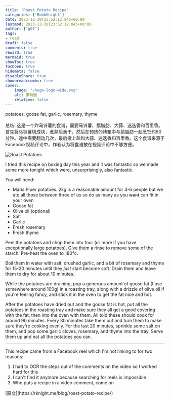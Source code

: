 ```yaml
---
title: 'Roast Potato Recipe'
categories: ['RobbKnight']
date: 2023-12-30T23:52:12.845+00:00
lastmod: 2023-12-30T23:52:12.845+00:00
author: ["g0f"]
tags:
- read
draft: false 
comments: true
reward: true 
mermaid: true 
showToc: true 
TocOpen: true 
hidemeta: false 
disableShare: true 
showbreadcrumbs: true 
cover:
    image: "/hugo-logo-wide.svg"
    alt: 果粉圈
    relative: false
---
```


<div>

<div> potatoes, goose fat, garlic, rosemary, thyme
<br/><br/>总结:
这是一个炸马铃薯的食谱，需要马铃薯、鹅脂肪、大蒜、迷迭香和百里香。首先将马铃薯切成块，煮熟后沥干，然后在预热的烤箱中与鹅脂肪一起烹饪约90分钟。途中需要翻动几次，最后撒上盐和大蒜、迷迭香和百里香。这个食谱来源于Facebook视频评论中，作者认为将食谱放在视频评论中不够方便。 <div>
<p><img alt="Roast Potatoes" src="https://rknightuk.s3.amazonaws.com/site/roast-potatoes.jpg"/></p>
<p>I tried this recipe on boxing day this year and it was fantastic so we made some more tonight which were, unsurprisingly, also fantastic.</p>
<p>You will need:</p>
<ul>
<li>Maris Piper potatoes. 2kg is a reasonable amount for 4-6 people but we ate all those between three of us so do as many as you <s>want</s> can fit in your oven</li>
<li>Goose fat</li>
<li>Olive oil (optional)</li>
<li>Salt</li>
<li>Garlic</li>
<li>Fresh rosemary</li>
<li>Fresh thyme</li>
</ul>
<p>Peel the potatoes and chop them into four (or more if you have exceptionally large potatoes). Give them a rinse to remove some of the starch. Pre-heat the oven to 180°c.</p>
<p>Boil them in water with salt, crushed garlic, and a bit of rosemary and thyme for 15-20 minutes until they <em>just</em> start become soft. Drain them and leave them to dry for about 10 minutes.</p>
<p>While the potatoes are draining, pop a generous amount of goose fat (I use somewhere around 100g) in a roasting tray, along with a drizzle of olive oil if you're feeling fancy, and stick it in the oven to get the fat nice and hot.</p>
<p>After the potatoes have dried out and the goose fat is hot, put all the potatoes in the roasting tray and make sure they all get a good covering with the fat, then into the oven with them. All told these should cook for around 90 minutes. Every 30 minutes take them out and turn them to make sure they're cooking evenly. For the last 20 minutes, sprinkle some salt on them, and pop some garlic cloves, rosemary, and thyme into the tray. Serve them up and eat all the potatoes you can.</p>
<hr/>
<p>This recipe came from a Facebook reel which I'm not linking to for two reasons:</p>
<ol>
<li>I had to OCR the steps out of the comments on the video so I worked hard for this</li>
<li>I can't find it anymore because searching for reels is impossible</li>
<li>Who puts a recipe in a video comment, come on</li>
</ol>
</div></div>
</div>

<div>
[原文](https://rknight.me/blog/roast-potato-recipe/)
</div>

